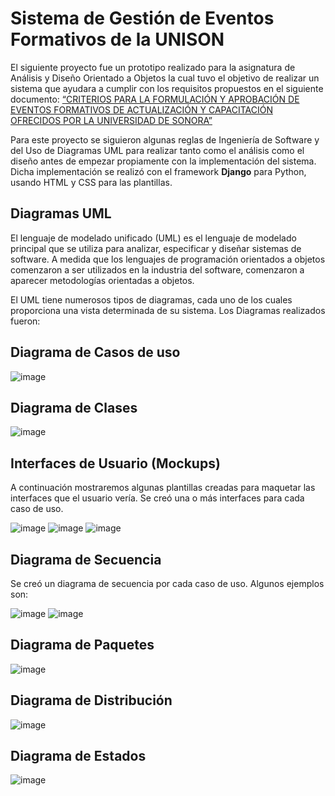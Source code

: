 # Sistema de Gestión de Eventos Formativos de la UNISON

El siguiente proyecto fue un prototipo realizado para la asignatura de Análisis y Diseño Orientado a Objetos la cual tuvo el objetivo de realizar un sistema que ayudara a cumplir con los requisitos propuestos en el siguiente documento: [“CRITERIOS PARA LA FORMULACIÓN Y APROBACIÓN DE EVENTOS FORMATIVOS DE ACTUALIZACIÓN Y CAPACITACIÓN OFRECIDOS POR LA UNIVERSIDAD DE SONORA”](https://www.unison.mx/institucional/marconormativo/reglamentosacademicos/Criterios_para_la_formulacion_y_aprobacion_de_eventos_formativos_de_actualizacion_y_capacitacion.pdf)

Para este proyecto se siguieron algunas reglas de Ingeniería de Software y del Uso de Diagramas UML para realizar tanto como el análisis como el diseño antes de empezar propiamente con la implementación del sistema. Dicha implementación se realizó con el framework **Django** para Python, usando HTML y CSS para las plantillas.

## Diagramas UML

El lenguaje de modelado unificado (UML) es el lenguaje de modelado principal que se utiliza para analizar, especificar y diseñar sistemas de software. A medida que los lenguajes de programación orientados a objetos comenzaron a ser utilizados en la industria del software, comenzaron a aparecer metodologías orientadas a objetos.

El UML tiene numerosos tipos de diagramas, cada uno de los cuales proporciona una vista determinada de su sistema. Los Diagramas realizados fueron:

## Diagrama de Casos de uso

![image](https://user-images.githubusercontent.com/43888961/155031274-f6aae298-8bc3-4c6e-87b1-e9f91e6d07e5.png)

## Diagrama de Clases

![image](https://user-images.githubusercontent.com/43888961/155031762-a15eab04-ba86-49fa-9685-b3c58a2f9751.png)

## Interfaces de Usuario (Mockups)

A continuación mostraremos algunas plantillas creadas para maquetar las interfaces que el usuario vería. Se creó una o más interfaces para cada caso de uso.

![image](https://user-images.githubusercontent.com/43888961/155031988-91c1ed0c-75cb-40ce-a19a-5a88ced07a0d.png)
![image](https://user-images.githubusercontent.com/43888961/155032046-3e1f9107-432c-493e-a14d-ff35a9a73f82.png)
![image](https://user-images.githubusercontent.com/43888961/155032095-12970e9f-0bbc-45b1-a93c-edf5216f1343.png)

## Diagrama de Secuencia

Se creó un diagrama de secuencia por cada caso de uso. Algunos ejemplos son:

![image](https://user-images.githubusercontent.com/43888961/155032573-294dd903-b0ff-4674-9104-9bfd3bcfb3e4.png)
![image](https://user-images.githubusercontent.com/43888961/155033226-a1fa4969-dc20-4ecf-8570-de84fddca6d0.png)

## Diagrama de Paquetes

![image](https://user-images.githubusercontent.com/43888961/155033409-23e0c3df-ce88-4f79-82ab-36d70df4d462.png)

## Diagrama de Distribución

![image](https://user-images.githubusercontent.com/43888961/155033468-916738ba-0bef-4ba6-a645-cad7f738d4e9.png)

## Diagrama de Estados

![image](https://user-images.githubusercontent.com/43888961/155033515-155d8277-f22a-4448-8358-de0eec7859d4.png)

